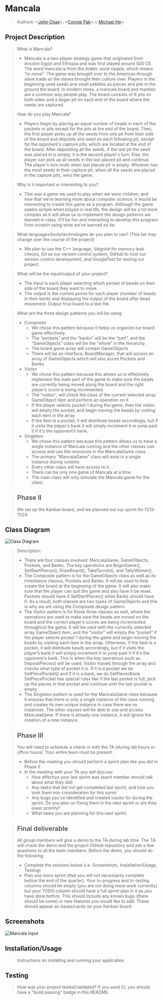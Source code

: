 # Mancala
 
 > Authors: <[John Chae](https://github.com/jyjeachae)>, <[Connie Pak](https://github.com/ConnieP01)>,< [Michael He](https://github.com/MSpecter1)>
 


## Project Description
 >  What is Mancala?
 > * Mancala is a two-player strategy game that originated from Ancient Egypt and Ethiopia and was first played around 500 CE. The word mancala is from the Arabic word naqala, which means "to move". The game was brought over to the Americas through slave trade as the slaves brought their culture over. Players in the beginning used seeds and small pebbles as pieces and pits in the ground the board. In modern times, a mancala board and marbles are a common way people play. The board consists of 6 pits on both sides and a larger pit on each end of the board where the seeds are captured. 
 
 > How do you play Mancala?
 > * Players begin by placing an equal number of beads in each of the pockets or pits except for the pits at the end of the board. Then, the first player picks up all the seeds from one pit from their side of the board and deposits one seed on each following pit, except for the opponent's capture pits, which are located at the end of the board. After depositing all the seeds, if the last pit the seed was placed in is empty, it is the second player's turn. Else, the player can pick up all seeds in the last placed pit and continue. The player's turn ends when last placed pit is empty. Whoever has the most seeds in their capture pit, when all the seeds are placed in the capture pits, wins the game. 
 
 >  Why is it important or interesting to you?
 > * This was a game we used to play when we were children, and now that we’re learning more about computer science, it would be interesting to create this game     as a program. Although the game seems simple when played in real life, the design will be a lot more complex as it will allow us to implement the design      patterns we learned in class. It’ll be fun and interesting to develop this program from scratch using what we’ve learned so far.

 > What languages/tools/technologies do you plan to use? (This list may change over the course of the project)
 > * We plan to use the C++ language, Valgrind for memory leak checks, Git as our version control system, GitHub to host our version control development, and      GoogleTest for testing our project. 
 
 > What will be the input/output of your project?
 > * The input is each player selecting which pocket of beads on their side of the board they want to move.
 > * The output is the current points for each player (number of beads in their bank) and displaying the output of the board after bead movement. Output final board to a text file. 

 > What are the three design patterns you will be using. 
 > * Composite
 >   * We chose this pattern because it helps us organize our board game effectively.
 >   * The “pockets” and the “banks” will be the “part”, and the “GameObjects” class will be the “whole” in the hierarchy.
 >   * The board game array will contain GameObjects
 >   * There will be an interface, BoardManager, that will access an array of GameObjects which will also acces Pockets and Banks. 
 > * Visitor
 >   * We chose this pattern because this allows us to effectively implement the main part of the game to make sure the beads are currently being moved along the board and the right player’s score is being incremented.
 >   * The “visitor”, will check the class of the current selected array GameObject item and perform an operation on it 
 >   * If the player selects pocket 1 during the game, then the visitor will empty the pocket, and begin moving the beads by visiting each item in the array
 >   * If the item is a pocket, it will distribute beads accordingly, but if it visits the player’s bank it will simply increment it or jump past it if it's the opponent’s bank.
> * Singleton
>   * We chose this pattern because this pattern allows us to have a single instance of Mancala running and the other classes can access and use the resources in the MancalaGame class.
>   * The primary “MancalaGame” class will exist in a single instance during runtime.
>   * Every other class will have access to it.
>   * There can be only one game of Mancala at a time.
>   * The main class will only simulate the Mancala game for the client.

 > ## Phase II
 > We set up the Kanban board, and we planned out our sprint for 11/15-11/24.
## Class Diagram
 ![Class Diagram](https://github.com/cs100/final-project-mhe034-cpak014-jchae007/blob/master/Class%20Diagram.png)
 > Description:
 > * There are four classes involved: MancalaGame, GameObjects, Pockets, and Banks. The key operations are BeginGame(), SetStartPieces(), DrawBoard(), TakeTurn(int), and TallyWinner(). 
 > * The Composite pattern is for the GameObjects class as well as its inheritance classes, Pockets and Banks. It will be used to help create the board at the beginning of the game. It will also make sure that the player can quit the game and also have it be reset. Pockets should have 4 SetStartPieces() while Banks should have 0. As a result, both classes are two types of GameObjects and this is why we are using the Composite design pattern.
> * The Visitor pattern is for those three classes as well, where the operations are used to make sure the beads are moved on the board and the correct player’s scores are being incremented throughout the game. It will be used with the currently selected array GameObject item, and the “visitor” will empty the “pocket” if the player selects pocket 1 during the game and begin moving the beads by visiting each item in the array. Otherwise, if the item is a pocket, it will distribute beads accordingly, but if it visits the player’s bank it will simply increment it or jump past it if it's the opponent’s bank. This is when the key operations such as DepositPieces() will be used. Visitor travels through the array and checks what type of pocket it is. If it is a pocket we do SetPiecePocket() and if it is a bank, we do SetPiecesBank. SetPiecePocket has special rules like if the last pocket is full, pick up the pieces in that pocket and continue until the last pocket is empty. 
> * The Singleton pattern is used for the MancalaGame class because it ensures that there is only a single instance of the class running and creates its own unique instance in case there are no instances. The other classes will be able to use and access MancalaGame. If there is already one instance, it will ignore the creation of a new instance.  
  
 > ## Phase III
 > You will need to schedule a check-in with the TA (during lab hours or office hours). Your entire team must be present. 
 > * Before the meeting you should perform a sprint plan like you did in Phase II
 > * In the meeting with your TA you will discuss: 
 >   - How effective your last sprint was (each member should talk about what they did)
 >   - Any tasks that did not get completed last sprint, and how you took them into consideration for this sprint
 >   - Any bugs you've identified and created issues for during the sprint. Do you plan on fixing them in the next sprint or are they lower priority?
 >   - What tasks you are planning for this next sprint.

 > ## Final deliverable
 > All group members will give a demo to the TA during lab time. The TA will check the demo and the project GitHub repository and ask a few questions to all the team members. 
 > Before the demo, you should do the following:
 > * Complete the sections below (i.e. Screenshots, Installation/Usage, Testing)
 > * Plan one more sprint (that you will not necessarily complete before the end of the quarter). Your In-progress and In-testing columns should be empty (you are not doing more work currently) but your TODO column should have a full sprint plan in it as you have done before. This should include any known bugs (there should be some) or new features you would like to add. These should appear as issues/cards on your Kanban board. 
 ## Screenshots
  ![Mancala Input](https://github.com/cs100/final-project-mhe034-cpak014-jchae007/blob/master/Mancala%20Input.png)
  
  
  
 ## Installation/Usage
 > Instructions on installing and running your application
 ## Testing
 > How was your project tested/validated? If you used CI, you should have a "build passing" badge in this README.
 
